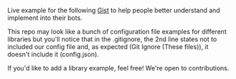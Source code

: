 Live example for the following [Gist](https://gist.github.com/missingbinaries/b1e6ed00c25b393116f4d364c9359aac) to help people better understand and implement into their bots.

This repo may look like a bunch of configuration file examples for different libraries but you'll notice that in the .gitignore, the 2nd line states not to included our config file and, as expected (Git Ignore (These files)), it doesn't include it (config.json).

If you'd like to add a library example, feel free! We're open to contributions.